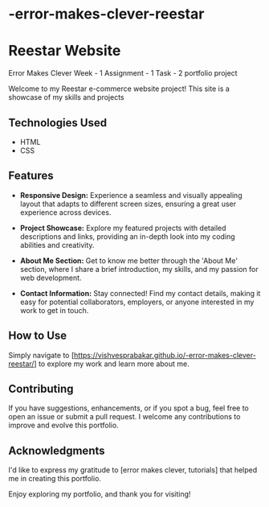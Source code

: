# -error-makes-clever-reestar
# Reestar Website
Error Makes Clever
Week - 1 
Assignment - 1
Task - 2
portfolio project

Welcome to my Reestar e-commerce website project! This site is a showcase of my skills and projects

## Technologies Used

- HTML
- CSS

## Features

- **Responsive Design:** Experience a seamless and visually appealing layout that adapts to different screen sizes, ensuring a great user experience across devices.

- **Project Showcase:** Explore my featured projects with detailed descriptions and links, providing an in-depth look into my coding abilities and creativity.

- **About Me Section:** Get to know me better through the 'About Me' section, where I share a brief introduction, my skills, and my passion for web development.

- **Contact Information:** Stay connected! Find my contact details, making it easy for potential collaborators, employers, or anyone interested in my work to get in touch.

## How to Use

Simply navigate to [https://vishvesprabakar.github.io/-error-makes-clever-reestar/] to explore my work and learn more about me.

## Contributing

If you have suggestions, enhancements, or if you spot a bug, feel free to open an issue or submit a pull request. I welcome any contributions to improve and evolve this portfolio.

## Acknowledgments

I'd like to express my gratitude to [error makes clever, tutorials] that helped me in creating this portfolio.

Enjoy exploring my portfolio, and thank you for visiting!

